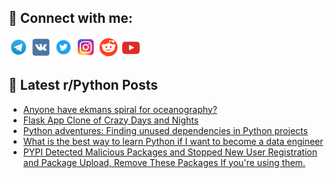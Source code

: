 ## 🔎 Connect with me:
[<img src="https://github.com/bullbesh/bullbesh/blob/main/images/Telegram.png" width="32" height="32" />](https://t.me/bullbesh)
[<img src="https://github.com/bullbesh/bullbesh/blob/main/images/VK.png" width="32" height="32" />](https://vk.com/bullbesh)
[<img src="https://github.com/bullbesh/bullbesh/blob/main/images/Twitter.png" width="32" height="32" />](https://twitter.com/bullbesh1)
[<img src="https://github.com/bullbesh/bullbesh/blob/main/images/Instagram.png" width="32" height="32" />](https://www.instagram.com/bullbesh)
[<img src="https://github.com/bullbesh/bullbesh/blob/main/images/Reddit.png" width="32" height="32" />](https://www.reddit.com/user/bullbesh)
[<img src="https://github.com/bullbesh/bullbesh/blob/main/images/YouTube.png" width="32" height="32" />](https://www.youtube.com/channel/UCtfjRs6uzgq5mfm8S06WTcg)

## 📕 Latest r/Python Posts
<!-- BLOG-POST-LIST:START -->
- [Anyone have ekmans spiral for oceanography?](https://www.reddit.com/r/Python/comments/13te8qd/anyone_have_ekmans_spiral_for_oceanography/)
- [Flask App Clone of Crazy Days and Nights](https://www.reddit.com/r/Python/comments/13tdugz/flask_app_clone_of_crazy_days_and_nights/)
- [Python adventures: Finding unused dependencies in Python projects](https://www.reddit.com/r/Python/comments/13tcjob/python_adventures_finding_unused_dependencies_in/)
- [What is the best way to learn Python if I want to become a data engineer](https://www.reddit.com/r/Python/comments/13tbkm6/what_is_the_best_way_to_learn_python_if_i_want_to/)
- [PYPI Detected Malicious Packages and Stopped New User Registration and Package Upload, Remove These Packages If you&#39;re using them.](https://www.reddit.com/r/Python/comments/13tbjkp/pypi_detected_malicious_packages_and_stopped_new/)
<!-- BLOG-POST-LIST:END -->
